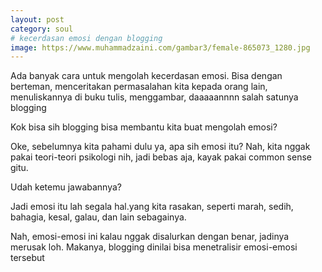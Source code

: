 ```yaml
---
layout: post
category: soul
# kecerdasan emosi dengan blogging
image: https://www.muhammadzaini.com/gambar3/female-865073_1280.jpg
---
```


Ada banyak cara untuk mengolah kecerdasan emosi. Bisa dengan berteman, menceritakan permasalahan kita kepada orang lain, menuliskannya di buku tulis, menggambar, daaaaannnn salah satunya blogging 

Kok bisa sih blogging bisa membantu kita buat mengolah emosi?

Oke, sebelumnya kita pahami dulu ya, apa sih emosi itu? Nah, kita nggak pakai teori-teori psikologi nih, jadi bebas aja, kayak pakai common sense gitu.

Udah ketemu jawabannya? 

Jadi emosi itu lah segala hal.yang kita rasakan, seperti marah, sedih, bahagia, kesal, galau, dan lain sebagainya.

Nah, emosi-emosi ini kalau nggak disalurkan dengan benar, jadinya merusak loh. Makanya, blogging dinilai bisa menetralisir emosi-emosi tersebut 